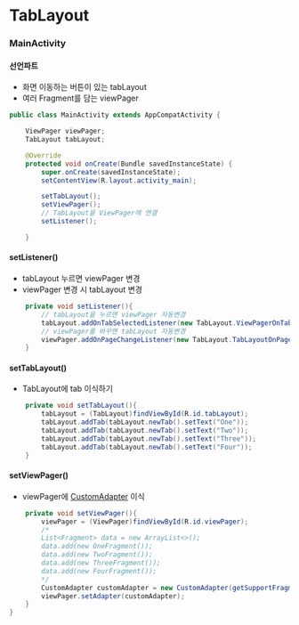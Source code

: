 # TabLayout

### MainActivity

#### 선언파트
- 화면 이동하는 버튼이 있는 tabLayout
- 여러 Fragment를 담는 viewPager

```java
public class MainActivity extends AppCompatActivity {

    ViewPager viewPager;
    TabLayout tabLayout;

    @Override
    protected void onCreate(Bundle savedInstanceState) {
        super.onCreate(savedInstanceState);
        setContentView(R.layout.activity_main);

        setTabLayout();
        setViewPager();
        // TabLayout을 ViewPager에 연결
        setListener();

    }
```

#### setListener()
- tabLayout 누르면 viewPager 변경
- viewPager 변경 시 tabLayout 변경

```java
    private void setListener(){
        // tabLayout을 누르면 viewPager 자동변경
        tabLayout.addOnTabSelectedListener(new TabLayout.ViewPagerOnTabSelectedListener(viewPager));
        // viewPager를 바꾸면 tabLayout 자동변경
        viewPager.addOnPageChangeListener(new TabLayout.TabLayoutOnPageChangeListener(tabLayout));
    }
```

#### setTabLayout()
- TabLayout에 tab 이식하기

```java
    private void setTabLayout(){
        tabLayout = (TabLayout)findViewById(R.id.tabLayout);
        tabLayout.addTab(tabLayout.newTab().setText("One"));
        tabLayout.addTab(tabLayout.newTab().setText("Two"));
        tabLayout.addTab(tabLayout.newTab().setText("Three"));
        tabLayout.addTab(tabLayout.newTab().setText("Four"));
    }
```

#### setViewPager()
- viewPager에 [CustomAdapter](https://github.com/kps990515/ProgrammingStudy/tree/master/Android/TabLayout/app) 이식

```java
    private void setViewPager(){
        viewPager = (ViewPager)findViewById(R.id.viewPager);
        /*
        List<Fragment> data = new ArrayList<>();
        data.add(new OneFragment());
        data.add(new TwoFragment());
        data.add(new ThreeFragment());
        data.add(new FourFragment());
        */
        CustomAdapter customAdapter = new CustomAdapter(getSupportFragmentManager());
        viewPager.setAdapter(customAdapter);
    }
}
```
